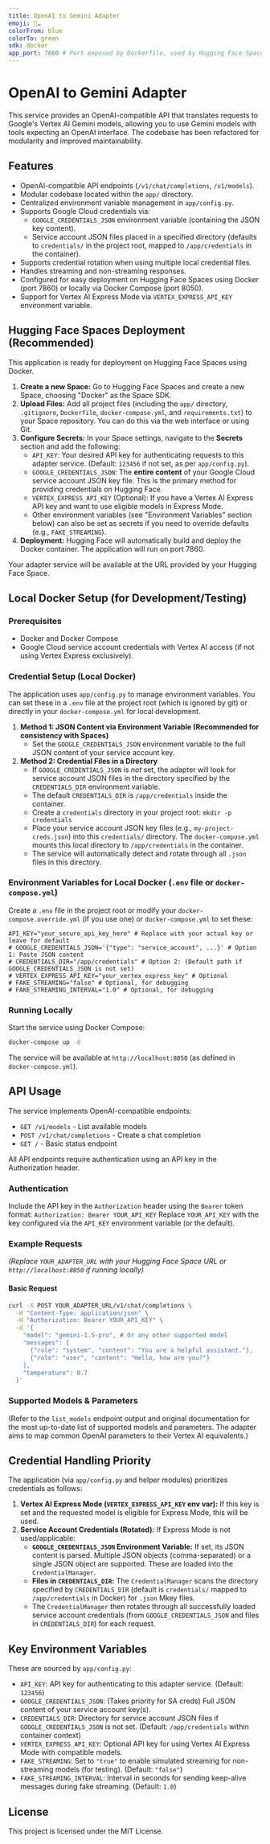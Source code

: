 ```yaml
---
title: OpenAI to Gemini Adapter
emoji: 🔄☁️
colorFrom: blue
colorTo: green
sdk: docker
app_port: 7860 # Port exposed by Dockerfile, used by Hugging Face Spaces
---
```


# OpenAI to Gemini Adapter

This service provides an OpenAI-compatible API that translates requests to Google's Vertex AI Gemini models, allowing you to use Gemini models with tools expecting an OpenAI interface. The codebase has been refactored for modularity and improved maintainability.

## Features

-   OpenAI-compatible API endpoints (`/v1/chat/completions`, `/v1/models`).
-   Modular codebase located within the `app/` directory.
-   Centralized environment variable management in `app/config.py`.
-   Supports Google Cloud credentials via:
    -   `GOOGLE_CREDENTIALS_JSON` environment variable (containing the JSON key content).
    -   Service account JSON files placed in a specified directory (defaults to `credentials/` in the project root, mapped to `/app/credentials` in the container).
-   Supports credential rotation when using multiple local credential files.
-   Handles streaming and non-streaming responses.
-   Configured for easy deployment on Hugging Face Spaces using Docker (port 7860) or locally via Docker Compose (port 8050).
-   Support for Vertex AI Express Mode via `VERTEX_EXPRESS_API_KEY` environment variable.

## Hugging Face Spaces Deployment (Recommended)

This application is ready for deployment on Hugging Face Spaces using Docker.

1.  **Create a new Space:** Go to Hugging Face Spaces and create a new Space, choosing "Docker" as the Space SDK.
2.  **Upload Files:** Add all project files (including the `app/` directory, `.gitignore`, `Dockerfile`, `docker-compose.yml`, and `requirements.txt`) to your Space repository. You can do this via the web interface or using Git.
3.  **Configure Secrets:** In your Space settings, navigate to the **Secrets** section and add the following:
    *   `API_KEY`: Your desired API key for authenticating requests to this adapter service. (Default: `123456` if not set, as per `app/config.py`).
    *   `GOOGLE_CREDENTIALS_JSON`: The **entire content** of your Google Cloud service account JSON key file. This is the primary method for providing credentials on Hugging Face.
    *   `VERTEX_EXPRESS_API_KEY` (Optional): If you have a Vertex AI Express API key and want to use eligible models in Express Mode.
    *   Other environment variables (see "Environment Variables" section below) can also be set as secrets if you need to override defaults (e.g., `FAKE_STREAMING`).
4.  **Deployment:** Hugging Face will automatically build and deploy the Docker container. The application will run on port 7860.

Your adapter service will be available at the URL provided by your Hugging Face Space.

## Local Docker Setup (for Development/Testing)

### Prerequisites

-   Docker and Docker Compose
-   Google Cloud service account credentials with Vertex AI access (if not using Vertex Express exclusively).

### Credential Setup (Local Docker)

The application uses `app/config.py` to manage environment variables. You can set these in a `.env` file at the project root (which is ignored by git) or directly in your `docker-compose.yml` for local development.

1.  **Method 1: JSON Content via Environment Variable (Recommended for consistency with Spaces)**
    *   Set the `GOOGLE_CREDENTIALS_JSON` environment variable to the full JSON content of your service account key.
2.  **Method 2: Credential Files in a Directory**
    *   If `GOOGLE_CREDENTIALS_JSON` is *not* set, the adapter will look for service account JSON files in the directory specified by the `CREDENTIALS_DIR` environment variable.
    *   The default `CREDENTIALS_DIR` is `/app/credentials` inside the container.
    *   Create a `credentials` directory in your project root: `mkdir -p credentials`
    *   Place your service account JSON key files (e.g., `my-project-creds.json`) into this `credentials/` directory. The `docker-compose.yml` mounts this local directory to `/app/credentials` in the container.
    *   The service will automatically detect and rotate through all `.json` files in this directory.

### Environment Variables for Local Docker (`.env` file or `docker-compose.yml`)

Create a `.env` file in the project root or modify your `docker-compose.override.yml` (if you use one) or `docker-compose.yml` to set these:

```env
API_KEY="your_secure_api_key_here" # Replace with your actual key or leave for default
# GOOGLE_CREDENTIALS_JSON='{"type": "service_account", ...}' # Option 1: Paste JSON content
# CREDENTIALS_DIR="/app/credentials" # Option 2: (Default path if GOOGLE_CREDENTIALS_JSON is not set)
# VERTEX_EXPRESS_API_KEY="your_vertex_express_key" # Optional
# FAKE_STREAMING="false" # Optional, for debugging
# FAKE_STREAMING_INTERVAL="1.0" # Optional, for debugging
```

### Running Locally

Start the service using Docker Compose:

```bash
docker-compose up -d
```
The service will be available at `http://localhost:8050` (as defined in `docker-compose.yml`).

## API Usage

The service implements OpenAI-compatible endpoints:

-   `GET /v1/models` - List available models
-   `POST /v1/chat/completions` - Create a chat completion
-   `GET /` - Basic status endpoint

All API endpoints require authentication using an API key in the Authorization header.

### Authentication

Include the API key in the `Authorization` header using the `Bearer` token format:
`Authorization: Bearer YOUR_API_KEY`
Replace `YOUR_API_KEY` with the key configured via the `API_KEY` environment variable (or the default).

### Example Requests

*(Replace `YOUR_ADAPTER_URL` with your Hugging Face Space URL or `http://localhost:8050` if running locally)*

#### Basic Request
```bash
curl -X POST YOUR_ADAPTER_URL/v1/chat/completions \
  -H "Content-Type: application/json" \
  -H "Authorization: Bearer YOUR_API_KEY" \
  -d '{
    "model": "gemini-1.5-pro", # Or any other supported model
    "messages": [
      {"role": "system", "content": "You are a helpful assistant."},
      {"role": "user", "content": "Hello, how are you?"}
    ],
    "temperature": 0.7
  }'
```

### Supported Models & Parameters
(Refer to the `list_models` endpoint output and original documentation for the most up-to-date list of supported models and parameters. The adapter aims to map common OpenAI parameters to their Vertex AI equivalents.)

## Credential Handling Priority

The application (via `app/config.py` and helper modules) prioritizes credentials as follows:

1.  **Vertex AI Express Mode (`VERTEX_EXPRESS_API_KEY` env var):** If this key is set and the requested model is eligible for Express Mode, this will be used.
2.  **Service Account Credentials (Rotated):** If Express Mode is not used/applicable:
    *   **`GOOGLE_CREDENTIALS_JSON` Environment Variable:** If set, its JSON content is parsed. Multiple JSON objects (comma-separated) or a single JSON object are supported. These are loaded into the `CredentialManager`.
    *   **Files in `CREDENTIALS_DIR`:** The `CredentialManager` scans the directory specified by `CREDENTIALS_DIR` (default is `credentials/` mapped to `/app/credentials` in Docker) for `.json` Mkey files.
    *   The `CredentialManager` then rotates through all successfully loaded service account credentials (from `GOOGLE_CREDENTIALS_JSON` and files in `CREDENTIALS_DIR`) for each request.

## Key Environment Variables

These are sourced by `app/config.py`:

-   `API_KEY`: API key for authenticating to this adapter service. (Default: `123456`)
-   `GOOGLE_CREDENTIALS_JSON`: (Takes priority for SA creds) Full JSON content of your service account key(s).
-   `CREDENTIALS_DIR`: Directory for service account JSON files if `GOOGLE_CREDENTIALS_JSON` is not set. (Default: `/app/credentials` within container context)
-   `VERTEX_EXPRESS_API_KEY`: Optional API key for using Vertex AI Express Mode with compatible models.
-   `FAKE_STREAMING`: Set to `"true"` to enable simulated streaming for non-streaming models (for testing). (Default: `"false"`)
-   `FAKE_STREAMING_INTERVAL`: Interval in seconds for sending keep-alive messages during fake streaming. (Default: `1.0`)

## License

This project is licensed under the MIT License.
